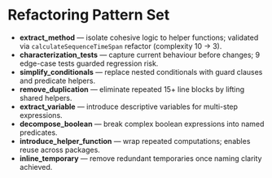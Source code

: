 # Refactoring Pattern Set

- **extract_method** — isolate cohesive logic to helper functions; validated via `calculateSequenceTimeSpan` refactor (complexity 10 → 3).
- **characterization_tests** — capture current behaviour before changes; 9 edge-case tests guarded regression risk.
- **simplify_conditionals** — replace nested conditionals with guard clauses and predicate helpers.
- **remove_duplication** — eliminate repeated 15+ line blocks by lifting shared helpers.
- **extract_variable** — introduce descriptive variables for multi-step expressions.
- **decompose_boolean** — break complex boolean expressions into named predicates.
- **introduce_helper_function** — wrap repeated computations; enables reuse across packages.
- **inline_temporary** — remove redundant temporaries once naming clarity achieved.
